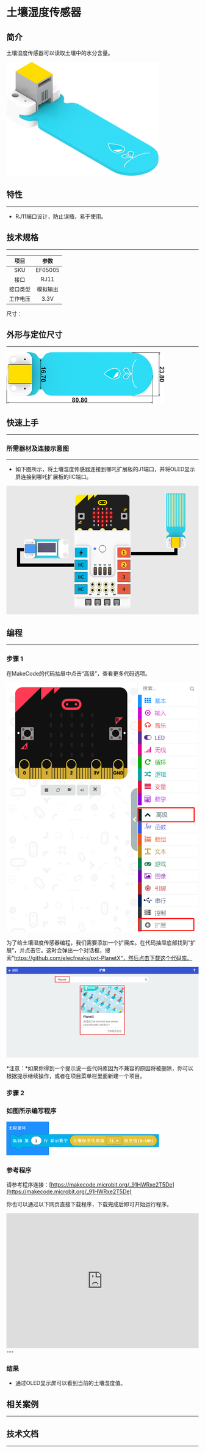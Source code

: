 # 土壤湿度传感器

## 简介
土壤湿度传感器可以读取土壤中的水分含量。

![](./images/05005_01.png)

## 特性
---
- RJ11端口设计，防止误插，易于使用。
## 技术规格
---

项目 | 参数 
:-: | :-: 
SKU|EF05005
接口|RJ11
接口类型|模拟输出
工作电压|3.3V




尺寸：

## 外形与定位尺寸
---


![](./images/05005_02.png)


## 快速上手
---

### 所需器材及连接示意图
---

- 如下图所示，将土壤湿度传感器连接到哪吒扩展板的J1端口，并将OLED显示屏连接到哪吒扩展板的IIC端口。


![](./images/05005_03.png)

## 编程
---

### 步骤 1
在MakeCode的代码抽屉中点击“高级”，查看更多代码选项。

![](./images/05001_04.png)

为了给土壤湿度传感器编程，我们需要添加一个扩展库。在代码抽屉底部找到“扩展”，并点击它。这时会弹出一个对话框，搜索”https://github.com/elecfreaks/pxt-PlanetX“，然后点击下载这个代码库。

![](./images/05001_05.png)

*注意：*如果你得到一个提示说一些代码库因为不兼容的原因将被删除，你可以根据提示继续操作，或者在项目菜单栏里面新建一个项目。
### 步骤 2
### 如图所示编写程序

![](./images/05005_06.png)


### 参考程序
请参考程序连接：[https://makecode.microbit.org/_91HWRxe2T5De](https://makecode.microbit.org/_91HWRxe2T5De)

你也可以通过以下网页直接下载程序，下载完成后即可开始运行程序。

<div style="position:relative;height:0;padding-bottom:70%;overflow:hidden;"><iframe style="position:absolute;top:0;left:0;width:100%;height:100%;" src="https://makecode.microbit.org/#pub:_91HWRxe2T5De" frameborder="0" sandbox="allow-popups allow-forms allow-scripts allow-same-origin"></iframe></div>  
---

### 结果
- 通过OLED显示屏可以看到当前的土壤湿度值。
## 相关案例
---

## 技术文档
---
